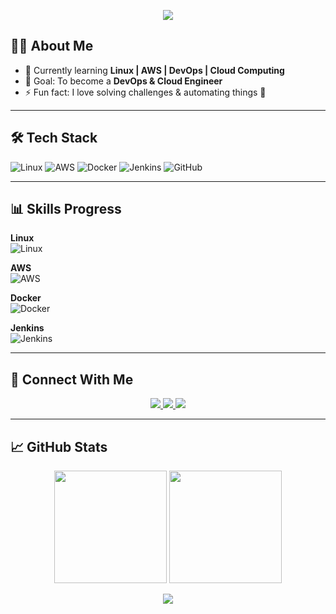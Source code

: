 <!-- Profile Banner -->
<p align="center">
  <img src="https://capsule-render.vercel.app/api?type=waving&color=gradient&height=200&section=header&text=Hello%20I'm%20Jagan👋&fontSize=40&fontColor=fff" />
</p>

<!-- About Me -->
## 👨‍💻 About Me
- 🌱 Currently learning **Linux | AWS | DevOps | Cloud Computing**
- 🎯 Goal: To become a **DevOps & Cloud Engineer**
- ⚡ Fun fact: I love solving challenges & automating things 🚀

---

<!-- Tech Stack with Badges -->
## 🛠️ Tech Stack

![Linux](https://img.shields.io/badge/Linux-FCC624?style=for-the-badge&logo=linux&logoColor=black)
![AWS](https://img.shields.io/badge/AWS-232F3E?style=for-the-badge&logo=amazon-aws&logoColor=white)
![Docker](https://img.shields.io/badge/Docker-2496ED?style=for-the-badge&logo=docker&logoColor=white)
![Jenkins](https://img.shields.io/badge/Jenkins-D24939?style=for-the-badge&logo=jenkins&logoColor=white)
![GitHub](https://img.shields.io/badge/GitHub-100000?style=for-the-badge&logo=github&logoColor=white)

---

<!-- Skills Progress Bars -->
## 📊 Skills Progress

**Linux**  
![Linux](https://progress-bar.dev/90/?title=Linux&width=500&color=green)

**AWS**  
![AWS](https://progress-bar.dev/75/?title=AWS&width=500&color=orange)

**Docker**  
![Docker](https://progress-bar.dev/70/?title=Docker&width=500&color=blue)

**Jenkins**  
![Jenkins](https://progress-bar.dev/60/?title=Jenkins&width=500&color=red)

---

<!-- Buttons -->
## 🔗 Connect With Me
<p align="center">
  <a href="https://www.linkedin.com/in/jagan-devops/" target="_blank">
    <img src="https://img.shields.io/badge/LinkedIn-0077B5?style=for-the-badge&logo=linkedin&logoColor=white"/>
  </a>
  <a href="mailto:your.email@example.com">
    <img src="https://img.shields.io/badge/Email-D14836?style=for-the-badge&logo=gmail&logoColor=white"/>
  </a>
  <a href="https://github.com/Jaganp-Devops" target="_blank">
    <img src="https://img.shields.io/badge/GitHub-171515?style=for-the-badge&logo=github&logoColor=white"/>
  </a>
</p>

---

<!-- GitHub Stats -->
## 📈 GitHub Stats
<p align="center">
  <img src="https://github-readme-stats.vercel.app/api?username=YOUR-GITHUB&show_icons=true&theme=radical" height="180"/>
  <img src="https://github-readme-stats.vercel.app/api/top-langs/?username=YOUR-GITHUB&layout=compact&theme=radical" height="180"/>
</p>

<!-- Footer Banner -->
<p align="center">
  <img src="https://capsule-render.vercel.app/api?type=waving&color=gradient&height=120&section=footer"/>
</p>
